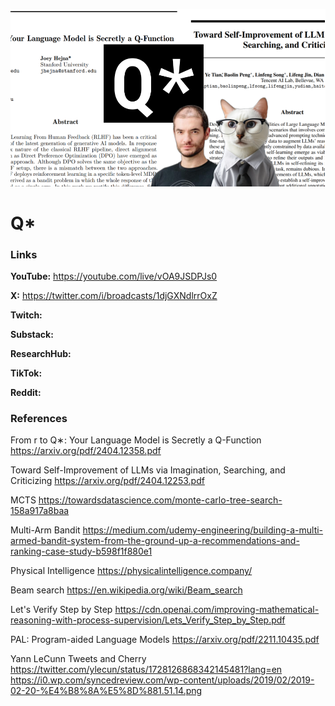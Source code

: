 ![thumbnail](thumbnail.png)

# Q*

### Links

**YouTube:** https://youtube.com/live/vOA9JSDPJs0

**X:** https://twitter.com/i/broadcasts/1djGXNdlrrOxZ

**Twitch:**

**Substack:**

**ResearchHub:**

**TikTok:**

**Reddit:**

### References

From r to Q∗: Your Language Model is Secretly a Q-Function
https://arxiv.org/pdf/2404.12358.pdf

Toward Self-Improvement of LLMs via Imagination, Searching, and Criticizing
https://arxiv.org/pdf/2404.12253.pdf

MCTS
https://towardsdatascience.com/monte-carlo-tree-search-158a917a8baa

Multi-Arm Bandit
https://medium.com/udemy-engineering/building-a-multi-armed-bandit-system-from-the-ground-up-a-recommendations-and-ranking-case-study-b598f1f880e1

Physical Intelligence
https://physicalintelligence.company/

Beam search
https://en.wikipedia.org/wiki/Beam_search

Let's Verify Step by Step
https://cdn.openai.com/improving-mathematical-reasoning-with-process-supervision/Lets_Verify_Step_by_Step.pdf

PAL: Program-aided Language Models
https://arxiv.org/pdf/2211.10435.pdf

Yann LeCunn Tweets and Cherry
https://twitter.com/ylecun/status/1728126868342145481?lang=en
https://i0.wp.com/syncedreview.com/wp-content/uploads/2019/02/2019-02-20-%E4%B8%8A%E5%8D%881.51.14.png

